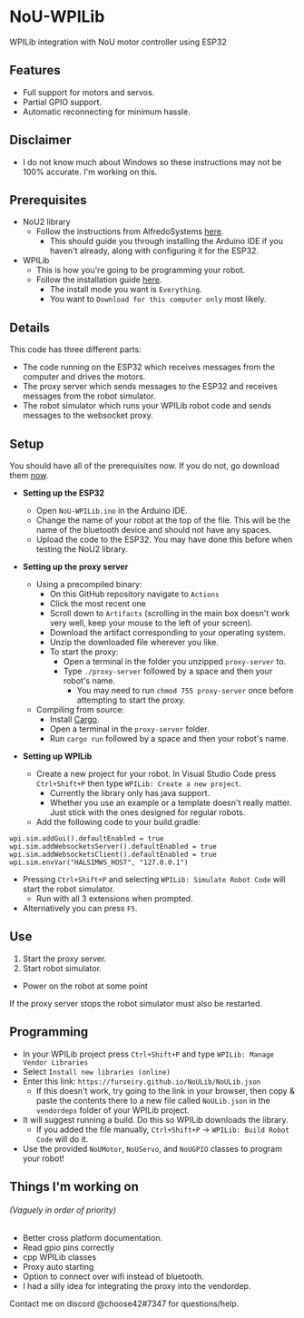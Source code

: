 # NoU-WPILib
WPILib integration with NoU motor controller using ESP32
## Features
- Full support for motors and servos.
- Partial GPIO support.
- Automatic reconnecting for minimum hassle.
## Disclaimer
- I do not know much about Windows so these instructions may not be 100% accurate. I'm working on this.
## Prerequisites
- NoU2 library
  - Follow the instructions from AlfredoSystems [here](https://github.com/AlfredoSystems/Alfredo-NoU2).
    - This should guide you through installing the Arduino IDE if you haven't already, along with configuring it for the ESP32.
- WPILib
  - This is how you're going to be programming your robot.
  - Follow the installation guide [here](https://docs.wpilib.org/en/stable/docs/zero-to-robot/step-2/wpilib-setup.html).
    - The install mode you want is `Everything`.
    - You want to `Download for this computer only` most likely.
## Details
This code has three different parts:
  - The code running on the ESP32 which receives messages from the computer and drives the motors.
  - The proxy server which sends messages to the ESP32 and receives messages from the robot simulator.
  - The robot simulator which runs your WPILib robot code and sends messages to the websocket proxy.
## Setup
You should have all of the prerequisites now. If you do not, go download them [now](https://github.com/afredge/NoU2-wpilib#Prerequisites).

- **Setting up the ESP32**
  - Open `NoU-WPILib.ino` in the Arduino IDE.
  - Change the name of your robot at the top of the file. This will be the name of the bluetooth device and should not have any spaces.
  - Upload the code to the ESP32. You may have done this before when testing the NoU2 library.
- **Setting up the proxy server**
  - Using a precompiled binary:
    - On this GitHub repository navigate to `Actions`
    - Click the most recent one
    - Scroll down to `Artifacts` (scrolling in the main box doesn't work very well, keep your mouse to the left of your screen).
    - Download the artifact corresponding to your operating system.
    - Unzip the downloaded file wherever you like.
    - To start the proxy:
      - Open a terminal in the folder you unzipped `proxy-server` to.
      - Type `./proxy-server` followed by a space and then your robot's name.
        - You may need to run `chmod 755 proxy-server` once before attempting to start the proxy. 
  - Compiling from source:
    - Install [Cargo](https://www.rust-lang.org/tools/install).
    - Open a terminal in the `proxy-server` folder.
    - Run `cargo run` followed by a space and then your robot's name.

- **Setting up WPILib**
  - Create a new project for your robot. In Visual Studio Code press `Ctrl+Shift+P` then type `WPILib: Create a new project`.
    - Currently the library only has java support.
    - Whether you use an example or a template doesn't really matter. Just stick with the ones designed for regular robots.
  - Add the following code to your build.gradle: 
```
wpi.sim.addGui().defaultEnabled = true
wpi.sim.addWebsocketsServer().defaultEnabled = true
wpi.sim.addWebsocketsClient().defaultEnabled = true
wpi.sim.envVar("HALSIMWS_HOST", "127.0.0.1")
```
  - Pressing `Ctrl+Shift+P` and selecting `WPILib: Simulate Robot Code` will start the robot simulator.
    - Run with all 3 extensions when prompted.
  - Alternatively you can press `F5`.
## Use
1. Start the proxy server.
2. Start robot simulator.
- Power on the robot at some point

If the proxy server stops the robot simulator must also be restarted. 
## Programming
- In your WPILib project press `Ctrl+Shift+P` and type `WPILib: Manage Vendor Libraries`
- Select `Install new libraries (online)`
- Enter this link: `https://furseiry.github.io/NoULib/NoULib.json`
  - If this doesn't work, try going to the link in your browser, then copy & paste the contents there to a new file called `NoULib.json` in the `vendordeps` folder of your WPILib project.
- It will suggest running a build. Do this so WPILib downloads the library.
  - If you added the file manually, `Ctrl+Shift+P` -> `WPILib: Build Robot Code` will do it.
- Use the provided `NoUMotor`, `NoUServo`, and `NoUGPIO` classes to program your robot! 
## Things I'm working on 
###### (Vaguely in order of priority)
- Better cross platform documentation.
- Read gpio pins correctly
- cpp WPILib classes
- Proxy auto starting
- Option to connect over wifi instead of bluetooth.
- I had a silly idea for integrating the proxy into the vendordep.

Contact me on discord @choose42#7347 for questions/help.
